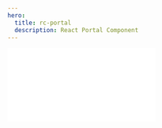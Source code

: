 ```yaml
---
hero:
  title: rc-portal
  description: React Portal Component
---
```


<embed src="../README.md"></embed>
